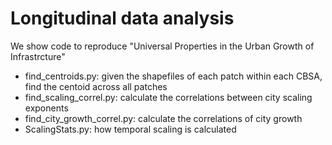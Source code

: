 # Longitudinal data analysis


We show code to reproduce "Universal Properties in the Urban Growth of Infrastrcture" 
- find_centroids.py: given the shapefiles of each patch within each CBSA, find the centoid across all patches
- find_scaling_correl.py: calculate the correlations between city scaling exponents
- find_city_growth_correl.py: calculate the correlations of city growth
- ScalingStats.py: how temporal scaling is calculated

